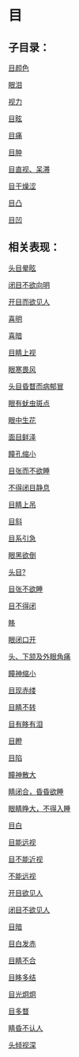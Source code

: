 # 目## 子目录：[目颜色](https://www.gmzyjc.com/read/biaoxian/cat_目颜色.md)[眼泪](https://www.gmzyjc.com/read/biaoxian/cat_眼泪.md)[视力](https://www.gmzyjc.com/read/biaoxian/cat_视力.md)[目眩](https://www.gmzyjc.com/read/biaoxian/cat_目眩.md)[目痛](https://www.gmzyjc.com/read/biaoxian/cat_目痛.md)[目肿](https://www.gmzyjc.com/read/biaoxian/cat_目肿.md)[目直视、呆滞](https://www.gmzyjc.com/read/biaoxian/cat_目直视、呆滞.md)[目干燥涩](https://www.gmzyjc.com/read/biaoxian/cat_目干燥涩.md)[目凸](https://www.gmzyjc.com/read/biaoxian/cat_目凸.md)[目凹](https://www.gmzyjc.com/read/biaoxian/cat_目凹.md)## 相关表现：[头目晕眩](https://zuoye.gmzyh.com/search?key=头目晕眩)[闭目不欲向明](https://zuoye.gmzyh.com/search?key=闭目不欲向明)[开目而欲见人](https://zuoye.gmzyh.com/search?key=开目而欲见人)[喜明](https://zuoye.gmzyh.com/search?key=喜明)[喜暗](https://zuoye.gmzyh.com/search?key=喜暗)[目睛上视](https://zuoye.gmzyh.com/search?key=目睛上视)[眼寒畏风](https://zuoye.gmzyh.com/search?key=眼寒畏风)[头目昏瞀而病郁冒](https://zuoye.gmzyh.com/search?key=头目昏瞀而病郁冒)[眼有蚘虫斑点](https://zuoye.gmzyh.com/search?key=眼有蚘虫斑点)[眼中生花](https://zuoye.gmzyh.com/search?key=眼中生花)[面目鲜泽](https://zuoye.gmzyh.com/search?key=面目鲜泽)[瞳孔缩小](https://zuoye.gmzyh.com/search?key=瞳孔缩小)[目张而不欲睡](https://zuoye.gmzyh.com/search?key=目张而不欲睡)[不得闭目静息](https://zuoye.gmzyh.com/search?key=不得闭目静息)[目睛上吊](https://zuoye.gmzyh.com/search?key=目睛上吊)[目斜](https://zuoye.gmzyh.com/search?key=目斜)[目系引急](https://zuoye.gmzyh.com/search?key=目系引急)[眼黑欲倒](https://zuoye.gmzyh.com/search?key=眼黑欲倒)[头目?](https://zuoye.gmzyh.com/search?key=头目?)[目张不欲睡](https://zuoye.gmzyh.com/search?key=目张不欲睡)[目不得闭](https://zuoye.gmzyh.com/search?key=目不得闭)[眵](https://zuoye.gmzyh.com/search?key=眵)[眼闭口开](https://zuoye.gmzyh.com/search?key=眼闭口开)[头、下颔及外眼角痛](https://zuoye.gmzyh.com/search?key=头、下颔及外眼角痛)[瞳神缩小](https://zuoye.gmzyh.com/search?key=瞳神缩小)[目现赤缕](https://zuoye.gmzyh.com/search?key=目现赤缕)[目睛不转](https://zuoye.gmzyh.com/search?key=目睛不转)[目有眵有泪](https://zuoye.gmzyh.com/search?key=目有眵有泪)[目瞪](https://zuoye.gmzyh.com/search?key=目瞪)[目陷](https://zuoye.gmzyh.com/search?key=目陷)[瞳神散大](https://zuoye.gmzyh.com/search?key=瞳神散大)[睛闭合，昏昏欲睡](https://zuoye.gmzyh.com/search?key=睛闭合，昏昏欲睡)[眼睛睁大，不得入睡](https://zuoye.gmzyh.com/search?key=眼睛睁大，不得入睡)[目白](https://zuoye.gmzyh.com/search?key=目白)[目能远视](https://zuoye.gmzyh.com/search?key=目能远视)[目不能近视	](https://zuoye.gmzyh.com/search?key=目不能近视	)[不能远视](https://zuoye.gmzyh.com/search?key=不能远视)[开目欲见人](https://zuoye.gmzyh.com/search?key=开目欲见人)[闭目不欲见人](https://zuoye.gmzyh.com/search?key=闭目不欲见人)[目暗](https://zuoye.gmzyh.com/search?key=目暗)[目白发赤](https://zuoye.gmzyh.com/search?key=目白发赤)[目睛不合](https://zuoye.gmzyh.com/search?key=目睛不合)[目眵多结](https://zuoye.gmzyh.com/search?key=目眵多结)[目光炯炯](https://zuoye.gmzyh.com/search?key=目光炯炯)[目多瞀](https://zuoye.gmzyh.com/search?key=目多瞀)[睛昏不认人](https://zuoye.gmzyh.com/search?key=睛昏不认人)[头倾视深](https://zuoye.gmzyh.com/search?key=头倾视深)